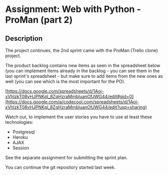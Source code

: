 # Assignment: Web with Python - ProMan (part 2)

## Description

The project continues, the 2nd sprint came with the ProMan (Trello clone) project.

The product backlog contains new items as seen in the spreadsheet below (you can implement items already in the backlog - you can see them in the last sprint's spreadsheet - but make sure to add items from the new ones as well (you can see which is the most important for the PO).

[https://docs.google.com/spreadsheets/d/1Aoj-xVhIzkT08vHJPNKpl_8ZqHzraMmbluanOfJWG44/edit#gid=0](https://docs.google.com/a/codecool.com/spreadsheets/d/1Aoj-xVhIzkT08vHJPNKpl_8ZqHzraMmbluanOfJWG44/edit?usp=sharing)

Watch out, to implement the user stories you have to use at least these technologies:

  * Postgresql
  * Heroku
  * AJAX
  * Session



See the separate assignment for submitting the sprint plan.

You can continue the git repository started last week.



